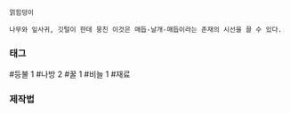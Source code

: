 

```
얽힘덩이

나무와 잎사귀, 깃털이 한데 뭉친 이것은 매듭-날개-매듭이라는 존재의 시선을 끌 수 있다.
```


### 태그

#등불 1
#나방 2
#꿀 1
#비늘 1
#재료 


### 제작법

